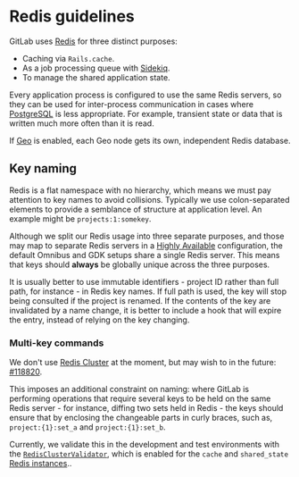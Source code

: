 # Redis guidelines

GitLab uses [Redis](https://redis.io) for three distinct purposes:

- Caching via `Rails.cache`.
- As a job processing queue with [Sidekiq](sidekiq_style_guide.md).
- To manage the shared application state.

Every application process is configured to use the same Redis servers, so they
can be used for inter-process communication in cases where [PostgreSQL](sql.md)
is less appropriate. For example, transient state or data that is written much
more often than it is read.

If [Geo](geo.md) is enabled, each Geo node gets its own, independent Redis
database.

## Key naming

Redis is a flat namespace with no hierarchy, which means we must pay attention
to key names to avoid collisions. Typically we use colon-separated elements to
provide a semblance of structure at application level. An example might be
`projects:1:somekey`.

Although we split our Redis usage into three separate purposes, and those may
map to separate Redis servers in a [Highly Available](../administration/high_availability/redis.md)
configuration, the default Omnibus and GDK setups share a single Redis server.
This means that keys should **always** be globally unique across the three
purposes.

It is usually better to use immutable identifiers - project ID rather than
full path, for instance - in Redis key names. If full path is used, the key will
stop being consulted if the project is renamed. If the contents of the key are
invalidated by a name change, it is better to include a hook that will expire
the entry, instead of relying on the key changing.

### Multi-key commands

We don't use [Redis Cluster](https://redis.io/topics/cluster-tutorial) at the
moment, but may wish to in the future: [#118820](https://gitlab.com/gitlab-org/gitlab/-/issues/118820).

This imposes an additional constraint on naming: where GitLab is performing
operations that require several keys to be held on the same Redis server - for
instance, diffing two sets held in Redis - the keys should ensure that by
enclosing the changeable parts in curly braces, such as, `project:{1}:set_a` and
`project:{1}:set_b`.

Currently, we validate this in the development and test environments
with the [`RedisClusterValidator`](https://gitlab.com/gitlab-org/gitlab/-/blob/master/lib/gitlab/instrumentation/redis_cluster_validator.rb),
which is enabled for the `cache` and `shared_state`
[Redis instances](https://docs.gitlab.com/omnibus/settings/redis.html#running-with-multiple-redis-instances)..
